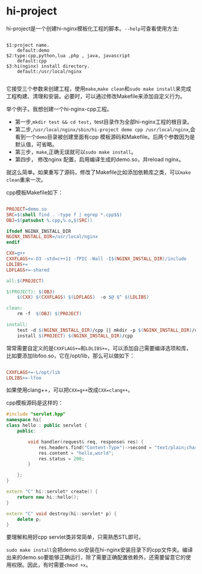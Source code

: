 # hi-project

hi-project是一个创建hi-nginx模板化工程的脚本。`--help`可查看使用方法:

```shell

$1:project name.
	default:demo
$2:type:cpp,python,lua ,php , java, javascript
	default:cpp
$3:hi(nginx) install directory.
	default:/usr/local/nginx


```

它接受三个参数来创建工程，使用`make`,`make clean`和`sudo make install`来完成工程构建、清理和安装。必要时，可以通过修改Makefile来添加自定义行为。

举个例子。我想创建一个hi-nginx-cpp工程。

- 第一步,`mkdir test && cd test`，test目录作为全部hi-nginx工程的根目录。
- 第二步,`/usr/local/nginx/sbin/hi-project demo cpp /usr/local/nginx`,会看到一个`demo`目录被创建里面有cpp 模板源码和Makefile。后两个参数因为是默认值，可省略。
- 第三步，`make`,正确无误就可以`sudo make install`。
- 第四步， 修改nginx 配置，启用编译生成的demo.so，并reload nginx。

就这么简单。如果重写了源码，修改了Makefile比如添加依赖库之类，可以`make clean`重来一次。

cpp模板Makefile如下：

```Makefile

PROJECT=demo.so
SRC=$(shell find . -type f | egrep *.cpp$$)
OBJ=$(patsubst %.cpp,%.o,$(SRC))

ifndef NGINX_INSTALL_DIR
NGINX_INSTALL_DIR=/usr/local/nginx
endif

CXX=g++ 
CXXFLAGS+=-O3 -std=c++11 -fPIC -Wall -I$(NGINX_INSTALL_DIR)/include
LDLIBS+=
LDFLAGS+=-shared 

all:$(PROJECT)

$(PROJECT): $(OBJ)
	$(CXX) $(CXXFLAGS) $(LDFLAGS)  -o $@ $^ $(LDLIBS)

clean:
	rm -f  $(OBJ) $(PROJECT)

install:
	test -d $(NGINX_INSTALL_DIR)/cpp || mkdir -p $(NGINX_INSTALL_DIR)/cpp
	install $(PROJECT) $(NGINX_INSTALL_DIR)/cpp


```

常常需要自定义的是`CXXFLAGS+=`和`LDLIBS+=`，可以添加自己需要编译选项和库，比如要添加libfoo.so，它在/opt/lib，那么可以做如下：

```Makefile

CXXFLAGS+=-L/opt/lib
LDLIBS+=-lfoo

```
如果使用clang++，可以把`CXX=g++`改成`CXX=clang++`。



cpp模板源码是这样的：

```cpp
#include "servlet.hpp"
namespace hi{
class hello : public servlet {
    public:

        void handler(request& req, response& res) {
            res.headers.find("Content-Type")->second = "text/plain;charset=UTF-8";
            res.content = "hello,world";
            res.status = 200;
        }

    };
}

extern "C" hi::servlet* create() {
    return new hi::hello();
}

extern "C" void destroy(hi::servlet* p) {
    delete p;
}

```

要理解和用好cpp servlet类非常简单，只需熟悉STL即可。

`sudo make install`会把demo.so安装在hi-nginx安装目录下的cpp文件夹。编译出来的demo.so要能够正确运行，除了需要正确配置依赖外，还需要留意它的使用权限。因此，有时需要`chmod +x`。


